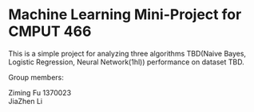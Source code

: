 
# Machine Learning Mini-Project for CMPUT 466


This is a simple project for analyzing three algorithms TBD(Naive Bayes, Logistic Regression, Neural Network(1hl))
performance on dataset TBD.









Group members:<br/>

Ziming Fu  1370023<br/>
JiaZhen Li<br/>
